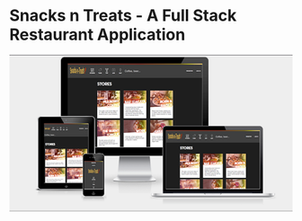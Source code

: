 # Snacks n Treats - A Full Stack Restaurant Application

![Alt text](public/images/photos/snacks.png?raw=true "Snakcs n Hangs")
